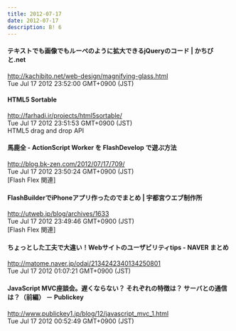 ```yaml
---
title: 2012-07-17
date: 2012-07-17
description: B! 6
---
```


#### テキストでも画像でもルーペのように拡大できるjQueryのコード | かちびと.net
http://kachibito.net/web-design/magnifying-glass.html<br>
Tue Jul 17 2012 23:52:00 GMT+0900 (JST)<br>


#### HTML5 Sortable
http://farhadi.ir/projects/html5sortable/<br>
Tue Jul 17 2012 23:51:53 GMT+0900 (JST)<br>
HTML5 drag and drop API


#### 馬鹿全 - ActionScript Worker を FlashDevelop で遊ぶ方法
http://blog.bk-zen.com/2012/07/17/709/<br>
Tue Jul 17 2012 23:50:24 GMT+0900 (JST)<br>
[Flash Flex 関連]


#### 			   FlashBuilderでiPhoneアプリ作ったのでまとめ | 宇都宮ウエブ制作所 		
http://utweb.jp/blog/archives/1633<br>
Tue Jul 17 2012 23:49:46 GMT+0900 (JST)<br>
[Flash Flex 関連]


#### ちょっとした工夫で大違い！Webサイトのユーザビリティtips - NAVER まとめ
http://matome.naver.jp/odai/2134242340134250801<br>
Tue Jul 17 2012 01:07:21 GMT+0900 (JST)<br>


#### JavaScript MVC座談会。遅くならない？ それぞれの特徴は？ サーバとの通信は？（前編） － Publickey
http://www.publickey1.jp/blog/12/javascript_mvc_1.html<br>
Tue Jul 17 2012 00:52:49 GMT+0900 (JST)<br>


